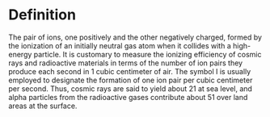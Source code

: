 # Definition

The pair of ions, one positively and the other negatively charged,
formed by the ionization of an initially neutral gas atom when it
collides with a high-energy particle. It is customary to measure the
ionizing efficiency of cosmic rays and radioactive materials in terms of
the number of ion pairs they produce each second in 1 cubic centimeter
of air. The symbol I is usually employed to designate the formation of
one ion pair per cubic centimeter per second. Thus, cosmic rays are said
to yield about 21 at sea level, and alpha particles from the radioactive
gases contribute about 51 over land areas at the surface.
